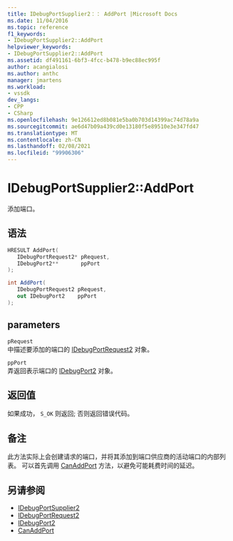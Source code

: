 ```yaml
---
title: IDebugPortSupplier2：： AddPort |Microsoft Docs
ms.date: 11/04/2016
ms.topic: reference
f1_keywords:
- IDebugPortSupplier2::AddPort
helpviewer_keywords:
- IDebugPortSupplier2::AddPort
ms.assetid: df491161-6bf3-4fcc-b478-b9ec88ec995f
author: acangialosi
ms.author: anthc
manager: jmartens
ms.workload:
- vssdk
dev_langs:
- CPP
- CSharp
ms.openlocfilehash: 9e126612ed8b081e5ba0b703d14399ac74d78a9a
ms.sourcegitcommit: ae6d47b09a439cd0e13180f5e89510e3e347fd47
ms.translationtype: MT
ms.contentlocale: zh-CN
ms.lasthandoff: 02/08/2021
ms.locfileid: "99906306"
---
```

# <a name="idebugportsupplier2addport"></a>IDebugPortSupplier2::AddPort
添加端口。

## <a name="syntax"></a>语法

```cpp
HRESULT AddPort( 
   IDebugPortRequest2* pRequest,
   IDebugPort2**       ppPort
);
```

```csharp
int AddPort( 
   IDebugPortRequest2 pRequest,
   out IDebugPort2    ppPort
);
```

## <a name="parameters"></a>parameters
`pRequest`\
中描述要添加的端口的 [IDebugPortRequest2](../../../extensibility/debugger/reference/idebugportrequest2.md) 对象。

`ppPort`\
弄返回表示端口的 [IDebugPort2](../../../extensibility/debugger/reference/idebugport2.md) 对象。

## <a name="return-value"></a>返回值
 如果成功， `S_OK` 则返回; 否则返回错误代码。

## <a name="remarks"></a>备注
 此方法实际上会创建请求的端口，并将其添加到端口供应商的活动端口的内部列表。 可以首先调用 [CanAddPort](../../../extensibility/debugger/reference/idebugportsupplier2-canaddport.md) 方法，以避免可能耗费时间的延迟。

## <a name="see-also"></a>另请参阅
- [IDebugPortSupplier2](../../../extensibility/debugger/reference/idebugportsupplier2.md)
- [IDebugPortRequest2](../../../extensibility/debugger/reference/idebugportrequest2.md)
- [IDebugPort2](../../../extensibility/debugger/reference/idebugport2.md)
- [CanAddPort](../../../extensibility/debugger/reference/idebugportsupplier2-canaddport.md)
